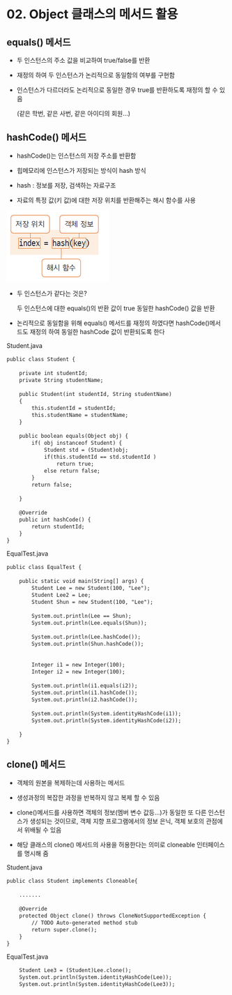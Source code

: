 # 02. Object 클래스의 메서드 활용

## equals() 메서드

- 두 인스턴스의 주소 값을 비교하여 true/false를 반환

- 재정의 하여 두 인스턴스가 논리적으로 동일함의 여부를 구현함

- 인스턴스가 다르더라도 논리적으로 동일한 경우 true를 반환하도록 재정의 할 수 있음

  (같은 학번, 같은 사번, 같은 아이디의 회원...)
  
## hashCode() 메서드

- hashCode()는 인스턴스의 저장 주소를 반환함

- 힙메모리에 인스턴스가 저장되는 방식이 hash 방식

- hash : 정보를 저장, 검색하는 자료구조

- 자료의 특정 값(키 값)에 대한 저장 위치를 반환해주는 해시 함수를 사용

![hash.png](./img/hash.png)

- 두 인스턴스가 같다는 것은?

  두 인스턴스에 대한 equals()의 반환 값이 true
  동일한 hashCode() 값을 반환

- 논리적으로 동일함을 위해 equals() 메서드를 재정의 하였다면 hashCode()메서드도 재정의 하여 동일한 hashCode 값이 반환되도록 한다

Student.java
```
public class Student {

	private int studentId;
	private String studentName;

	public Student(int studentId, String studentName)
	{
		this.studentId = studentId;
		this.studentName = studentName;
	}
	
	public boolean equals(Object obj) {
		if( obj instanceof Student) {
			Student std = (Student)obj;
			if(this.studentId == std.studentId )
				return true;
			else return false;
		}
		return false;
		
	}
	
	@Override
	public int hashCode() {
		return studentId;
	}
}
```

EqualTest.java
```
public class EqualTest {

	public static void main(String[] args) {
		Student Lee = new Student(100, "Lee");
		Student Lee2 = Lee;
		Student Shun = new Student(100, "Lee");
		
		System.out.println(Lee == Shun);
		System.out.println(Lee.equals(Shun));
		
		System.out.println(Lee.hashCode());
		System.out.println(Shun.hashCode());
		
		
		Integer i1 = new Integer(100);
		Integer i2 = new Integer(100);
		
		System.out.println(i1.equals(i2));
		System.out.println(i1.hashCode());
		System.out.println(i2.hashCode());
		
		System.out.println(System.identityHashCode(i1));
		System.out.println(System.identityHashCode(i2));

	}
}
```

## clone() 메서드

- 객체의 원본을 복제하는데 사용하는 메서드

- 생성과정의 복잡한 과정을 반복하지 않고 복제 할 수 있음

- clone()메서드를 사용하면 객체의 정보(멤버 변수 값등...)가 동일한 또 다른 인스턴스가 생성되는 것이므로, 객체 지향 프로그램에서의 정보 은닉, 객체 보호의 관점에서 위배될 수 있음

- 해당 클래스의 clone() 메서드의 사용을 허용한다는 의미로 cloneable 인터페이스를 명시해 줌

Student.java
```
public class Student implements Cloneable{

    .......

	@Override
	protected Object clone() throws CloneNotSupportedException {
		// TODO Auto-generated method stub
		return super.clone();
	}
}
```

EqualTest.java
```
    Student Lee3 = (Student)Lee.clone();
	System.out.println(System.identityHashCode(Lee));
	System.out.println(System.identityHashCode(Lee3));
		
```		






